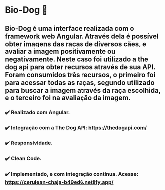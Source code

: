 # Bio-Dog :dog:
## Bio-Dog é uma interface realizada com o framework web Angular. Através dela é possível obter imagens das raças de diversos cães, e avaliar a imagem positivamente ou negativamente. Neste caso foi utilizado a the dog api para obter recursos através de sua API. Foram consumidos três recursos, o primeiro foi para acessar todas as raças, segundo utilizado para buscar a imagem através da raça escolhida, e o terceiro foi na avaliação da imagem.


### :heavy_check_mark: Realizado com Angular.
### :heavy_check_mark: Integração com a The Dog API: https://thedogapi.com/
### :heavy_check_mark: Responsividade.
### :heavy_check_mark: Clean Code.
### :heavy_check_mark: Implementado, e com integração contínua. Acesse: https://cerulean-chaja-b49ed6.netlify.app/
